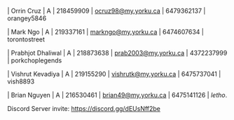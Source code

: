 | Orrin Cruz | A       | 218459909 | ocruz98@my.yorku.ca | 6479362137 | orangey5846

| Mark Ngo   | A       | 219337161 | markngo@my.yorku.ca | 6474607634 | torontostreet

| Prabhjot Dhaliwal | A | 218873638 | prab2003@my.yorku.ca | 4372237999 | porkchoplegends

| Vishrut Kevadiya | A | 219155290 | vishrutk@my.yorku.ca | 6475737041 | vish8893

| Brian Nguyen | A | 216530461 | brian49@my.yorku.ca | 6475141126 | _letho_.

Discord Server invite: https://discord.gg/dEUsNff2be
